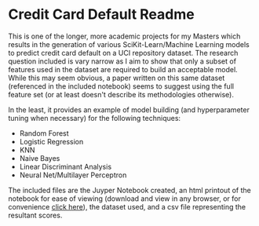 # Credit Card Default Readme

This is one of the longer, more academic projects for my Masters which results in the generation of various SciKit-Learn/Machine Learning models to predict credit card default on a UCI repository dataset. The research question included is vary narrow as I aim to show that only a subset of features used in the dataset are required to build an acceptable model. While this may seem obvious, a paper written on this same dataset (referenced in the included notebook) seems to suggest using the full feature set (or at least doesn't describe its methodologies otherwise).

In the least, it provides an example of model building (and hyperparameter tuning when necessary) for the following techniques:
* Random Forest
* Logistic Regression
* KNN
* Naive Bayes
* Linear Discriminant Analysis
* Neural Net/Multilayer Perceptron

The included files are the Juyper Notebook created, an html printout of the notebook for ease of viewing (download and view in any browser, or for convenience [click here](https://nbviewer.jupyter.org/github/Joshkking/Various-Personal-and-School-Projects/blob/master/Credit%20Card%20Default/Credit_Card_Default.ipynb)), the dataset used, and a csv file representing the resultant scores.
